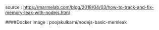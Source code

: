 source : https://marmelab.com/blog/2018/04/03/how-to-track-and-fix-memory-leak-with-nodejs.html

####Docker image  : poojakulkarni/nodejs-basic-memleak
